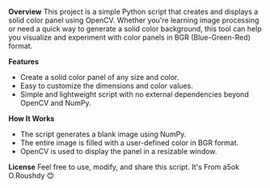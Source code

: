 **Overview**
This project is a simple Python script that creates and displays a solid color panel using OpenCV. Whether you're learning image processing or need a quick way to generate a solid color background, this tool can help you visualize and experiment with color panels in BGR (Blue-Green-Red) format.

**Features**
- Create a solid color panel of any size and color.
- Easy to customize the dimensions and color values.
- Simple and lightweight script with no external dependencies beyond OpenCV and NumPy.

**How It Works**
- The script generates a blank image using NumPy.
- The entire image is filled with a user-defined color in BGR format.
- OpenCV is used to display the panel in a resizable window.

**License**
Feel free to use, modify, and share this script. It's From a5ok O.Roushdy 😊
